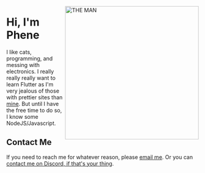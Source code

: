 <img align="right" src="https://github.com/joebobbio/joebobbio/blob/main/THEMAN.jpg?raw=true" alt="THE MAN" width="350"></img>
# Hi, I'm Phene

I like cats, programming, and messing with electronics. I really really really want to learn Flutter as I'm very jealous of those with prettier sites than [mine](https://phene.cf). But until I have the free time to do so, I know some NodeJS/Javascript. 


## Contact Me
If you need to reach me for whatever reason, please [email me](mailto:phene@ctaetcsh.xyz). Or you can [contact me on Discord, if that's your thing](https://discord.com/users/347791894115385355).
<!--
**joebobbio/joebobbio** is a ✨ _special_ ✨ repository because its `README.md` (this file) appears on your GitHub profile.

Here are some ideas to get you started:

- 🔭 I’m currently working on ...
- 🌱 I’m currently learning ...
- 👯 I’m looking to collaborate on ...
- 🤔 I’m looking for help with ...
- 💬 Ask me about ...
- 📫 How to reach me: ...
- 😄 Pronouns: ...
- ⚡ Fun fact: ...
-->
